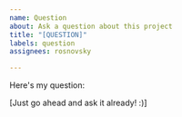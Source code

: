 ```yaml
---
name: Question
about: Ask a question about this project
title: "[QUESTION]"
labels: question
assignees: rosnovsky

---
```


Here's my question:

[Just go ahead and ask it already! :)]
